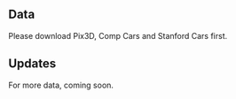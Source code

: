 ## Data

Please download Pix3D, Comp Cars and Stanford Cars first.



## Updates

For more data, coming soon.

